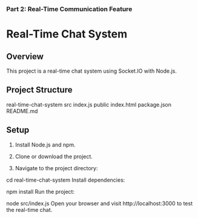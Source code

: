 ### Part 2: Real-Time Communication Feature

# Real-Time Chat System

## Overview

This project is a real-time chat system using Socket.IO with Node.js.

## Project Structure

real-time-chat-system
src
    index.js
public
    index.html
package.json
README.md


## Setup

1. Install Node.js and npm.

2. Clone or download the project.

3. Navigate to the project directory:

  
cd real-time-chat-system
Install dependencies:

npm install
Run the project:

node src/index.js
Open your browser and visit http://localhost:3000 to test the real-time chat.